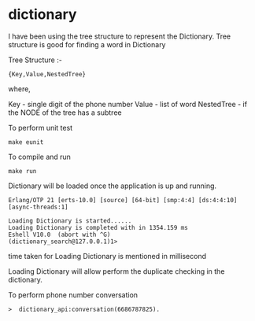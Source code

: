 # dictionary

I have been using the tree structure to represent the Dictionary. 
Tree structure is good for finding a word in Dictionary

Tree Structure :- 

    {Key,Value,NestedTree}   
    

where,

Key - single digit of the phone number
Value - list of word
NestedTree - if the NODE of the tree has a subtree


To perform unit test

    make eunit
    
    
To compile and run 

    make run
    
    
Dictionary will be loaded once the application is up and running.

    Erlang/OTP 21 [erts-10.0] [source] [64-bit] [smp:4:4] [ds:4:4:10] [async-threads:1]
    
    Loading Dictionary is started......
    Loading Dictionary is completed with in 1354.159 ms
    Eshell V10.0  (abort with ^G)
    (dictionary_search@127.0.0.1)1> 

time taken for Loading Dictionary is mentioned in millisecond

Loading Dictionary will allow perform the duplicate checking in the dictionary.


To perform phone number conversation

    >  dictionary_api:conversation(6686787825).    